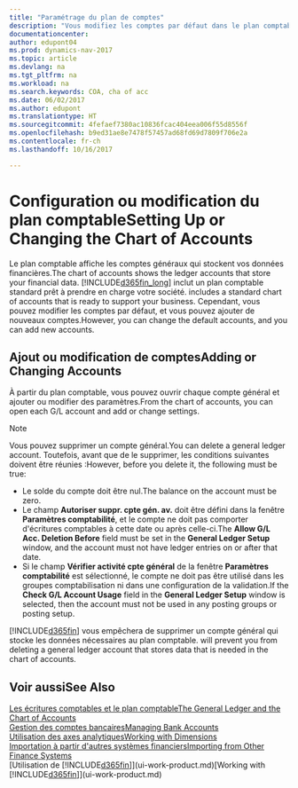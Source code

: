 ```yaml
---
title: "Paramétrage du plan de comptes"
description: "Vous modifiez les comptes par défaut dans le plan comptable, et vous pouvez ajouter de nouveaux comptes."
documentationcenter: 
author: edupont04
ms.prod: dynamics-nav-2017
ms.topic: article
ms.devlang: na
ms.tgt_pltfrm: na
ms.workload: na
ms.search.keywords: COA, cha of acc
ms.date: 06/02/2017
ms.author: edupont
ms.translationtype: HT
ms.sourcegitcommit: 4fefaef7380ac10836fcac404eea006f55d8556f
ms.openlocfilehash: b9ed31ae8e7478f57457ad68fd69d7809f706e2a
ms.contentlocale: fr-ch
ms.lasthandoff: 10/16/2017

---
```

# <a name="setting-up-or-changing-the-chart-of-accounts"></a><span data-ttu-id="7a31c-103">Configuration ou modification du plan comptable</span><span class="sxs-lookup"><span data-stu-id="7a31c-103">Setting Up or Changing the Chart of Accounts</span></span>
<span data-ttu-id="7a31c-104">Le plan comptable affiche les comptes généraux qui stockent vos données financières.</span><span class="sxs-lookup"><span data-stu-id="7a31c-104">The chart of accounts shows the ledger accounts that store your financial data.</span></span> [!INCLUDE[d365fin_long](includes/d365fin_long_md.md)]<span data-ttu-id="7a31c-105"> inclut un plan comptable standard prêt à prendre en charge votre société.</span><span class="sxs-lookup"><span data-stu-id="7a31c-105"> includes a standard chart of accounts that is ready to support your business.</span></span>
<span data-ttu-id="7a31c-106">Cependant, vous pouvez modifier les comptes par défaut, et vous pouvez ajouter de nouveaux comptes.</span><span class="sxs-lookup"><span data-stu-id="7a31c-106">However, you can change the default accounts, and you can add new accounts.</span></span>  

## <a name="adding-or-changing-accounts"></a><span data-ttu-id="7a31c-107">Ajout ou modification de comptes</span><span class="sxs-lookup"><span data-stu-id="7a31c-107">Adding or Changing Accounts</span></span>
<span data-ttu-id="7a31c-108">À partir du plan comptable, vous pouvez ouvrir chaque compte général et ajouter ou modifier des paramètres.</span><span class="sxs-lookup"><span data-stu-id="7a31c-108">From the chart of accounts, you can open each G/L account and add or change settings.</span></span>

> [!NOTE]  
>   <span data-ttu-id="7a31c-109">Vous pouvez supprimer un compte général.</span><span class="sxs-lookup"><span data-stu-id="7a31c-109">You can delete a general ledger account.</span></span> <span data-ttu-id="7a31c-110">Toutefois, avant que de le supprimer, les conditions suivantes doivent être réunies :</span><span class="sxs-lookup"><span data-stu-id="7a31c-110">However, before you delete it, the following must be true:</span></span>  

* <span data-ttu-id="7a31c-111">Le solde du compte doit être nul.</span><span class="sxs-lookup"><span data-stu-id="7a31c-111">The balance on the account must be zero.</span></span>  
* <span data-ttu-id="7a31c-112">Le champ **Autoriser suppr. cpte gén. av.** doit être défini dans la fenêtre **Paramètres comptabilité**, et le compte ne doit pas comporter d'écritures comptables à cette date ou après celle-ci.</span><span class="sxs-lookup"><span data-stu-id="7a31c-112">The **Allow G/L Acc. Deletion Before** field must be set in the **General Ledger Setup** window, and the account must not have ledger entries on or after that date.</span></span>  
* <span data-ttu-id="7a31c-113">Si le champ **Vérifier activité cpte général** de la fenêtre **Paramètres comptabilité** est sélectionné, le compte ne doit pas être utilisé dans les groupes comptabilisation ni dans une configuration de la validation.</span><span class="sxs-lookup"><span data-stu-id="7a31c-113">If the **Check G/L Account Usage** field in the **General Ledger Setup** window is selected, then the account must not be used in any posting groups or posting setup.</span></span>  

[!INCLUDE[d365fin](includes/d365fin_md.md)]<span data-ttu-id="7a31c-114"> vous empêchera de supprimer un compte général qui stocke les données nécessaires au plan comptable.</span><span class="sxs-lookup"><span data-stu-id="7a31c-114"> will prevent you from deleting a general ledger account that stores data that is needed in the chart of accounts.</span></span>  

## <a name="see-also"></a><span data-ttu-id="7a31c-115">Voir aussi</span><span class="sxs-lookup"><span data-stu-id="7a31c-115">See Also</span></span>
[<span data-ttu-id="7a31c-116">Les écritures comptables et le plan comptable</span><span class="sxs-lookup"><span data-stu-id="7a31c-116">The General Ledger and the Chart of Accounts</span></span>](finance-general-ledger.md)  
[<span data-ttu-id="7a31c-117">Gestion des comptes bancaires</span><span class="sxs-lookup"><span data-stu-id="7a31c-117">Managing Bank Accounts</span></span>](bank-manage-bank-accounts.md)  
[<span data-ttu-id="7a31c-118">Utilisation des axes analytiques</span><span class="sxs-lookup"><span data-stu-id="7a31c-118">Working with Dimensions</span></span>](finance-dimensions.md)  
[<span data-ttu-id="7a31c-119">Importation à partir d'autres systèmes financiers</span><span class="sxs-lookup"><span data-stu-id="7a31c-119">Importing from Other Finance Systems</span></span>](upload-data.md)  
<span data-ttu-id="7a31c-120">[Utilisation de [!INCLUDE[d365fin](includes/d365fin_md.md)]](ui-work-product.md)</span><span class="sxs-lookup"><span data-stu-id="7a31c-120">[Working with [!INCLUDE[d365fin](includes/d365fin_md.md)]](ui-work-product.md)</span></span>  

## 

